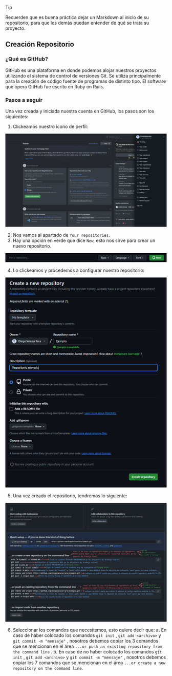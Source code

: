 > [!TIP]
> Recuerden que es buena práctica dejar un Markdown al inicio de su repositorio, para que los demás puedan entender de qué se trata su proyecto.

## Creación Repositorio

### ¿Qué es GitHub?

GitHub es una plataforma en donde podemos alojar nuestros proyectos utilizando el sistema de control de versiones Git. Se utiliza principalmente para la creación de código fuente de programas de distinto tipo. El software que opera GitHub fue escrito en Ruby on Rails.

### Pasos a seguir

Una vez creada y iniciada nuestra cuenta en GitHub, los pasos son los siguientes:

1. Clickeamos nuestro icono de perfil:

![img1.png](../images/img1.png)

2. Nos vamos al apartado de `Your repositories`.
3. Hay una opción en verde que dice `New`, esto nos sirve para crear un nuevo repositorio.

![img2.png](../images/img2.png)

4. Lo clickeamos y procedemos a configurar nuestro repositorio:

![img3.png](../images/img3.png)

5. Una vez creado el repositorio, tendremos lo siguiente:

![img4.png](../images/img4.png)

6. Seleccionar los comandos que necesitemos, esto quiere decir que:
    a. En caso de haber colocado los comandos `git init` , `git add <archivo>`  y `git commit -m "mensaje"` , nosotros debemos copiar los 3 comandos que se mencionan en el área `...or push an existing repository from the command line` .
    b. En caso de no haber colocado los comandos `git init` , `git add <archivo>`  y `git commit -m "mensaje"` , nosotros debemos copiar los 7 comandos que se mencionan en el área `...or create a new repository on the command line`.